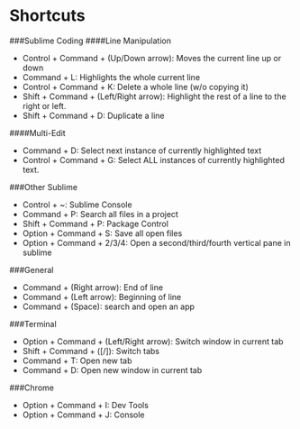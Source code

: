 # Shortcuts

###Sublime Coding
####Line Manipulation
* Control + Command + (Up/Down arrow): Moves the current line up or down  
* Command + L: Highlights the whole current line  
* Control + Command + K: Delete a whole line (w/o copying it)
* Shift + Command + (Left/Right arrow): Highlight the rest of a line to the right or left. 
* Shift + Command + D: Duplicate a line

####Multi-Edit
* Command + D: Select next instance of currently highlighted text
* Control + Command + G: Select ALL instances of currently highlighted text. 

###Other Sublime
* Control + ~: Sublime Console
* Command + P: Search all files in a project
* Shift + Command + P: Package Control
* Option + Command + S: Save all open files
* Option + Command + 2/3/4: Open a second/third/fourth vertical pane in sublime

###General
* Command + (Right arrow): End of line
* Command + (Left arrow): Beginning of line
* Command + (Space): search and open an app

###Terminal
* Option + Command + (Left/Right arrow): Switch window in current tab
* Shift + Command + ([/]): Switch tabs
* Command + T: Open new tab 
* Command + D: Open new window in current tab

###Chrome
* Option + Command + I: Dev Tools
* Option + Command + J: Console
